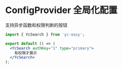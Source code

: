 # ConfigProvider 全局化配置

支持异步函数和权限判断的按钮

```jsx
import { YcSearch } from 'yc-easy';

export default () => (
  <YcSearch authKey="1" type="primary">
    有权限才展示
  </YcSearch>
);
```

